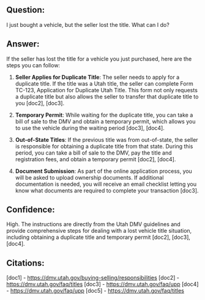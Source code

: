 ## Question:
I just bought a vehicle, but the seller lost the title. What can I do?

## Answer:
If the seller has lost the title for a vehicle you just purchased, here are the steps you can follow:

1. **Seller Applies for Duplicate Title**: The seller needs to apply for a duplicate title. If the title was a Utah title, the seller can complete Form TC-123, Application for Duplicate Utah Title. This form not only requests a duplicate title but also allows the seller to transfer that duplicate title to you [doc2], [doc3].

2. **Temporary Permit**: While waiting for the duplicate title, you can take a bill of sale to the DMV and obtain a temporary permit, which allows you to use the vehicle during the waiting period [doc3], [doc4].

3. **Out-of-State Titles**: If the previous title was from out-of-state, the seller is responsible for obtaining a duplicate title from that state. During this period, you can take a bill of sale to the DMV, pay the title and registration fees, and obtain a temporary permit [doc2], [doc4].

4. **Document Submission**: As part of the online application process, you will be asked to upload ownership documents. If additional documentation is needed, you will receive an email checklist letting you know what documents are required to complete your transaction [doc3].

## Confidence:
High. The instructions are directly from the Utah DMV guidelines and provide comprehensive steps for dealing with a lost vehicle title situation, including obtaining a duplicate title and temporary permit [doc2], [doc3], [doc4].

## Citations:
[doc1] - https://dmv.utah.gov/buying-selling/responsibilities
[doc2] - https://dmv.utah.gov/faq/titles
[doc3] - https://dmv.utah.gov/faq/upp
[doc4] - https://dmv.utah.gov/faq/upp
[doc5] - https://dmv.utah.gov/faq/titles
